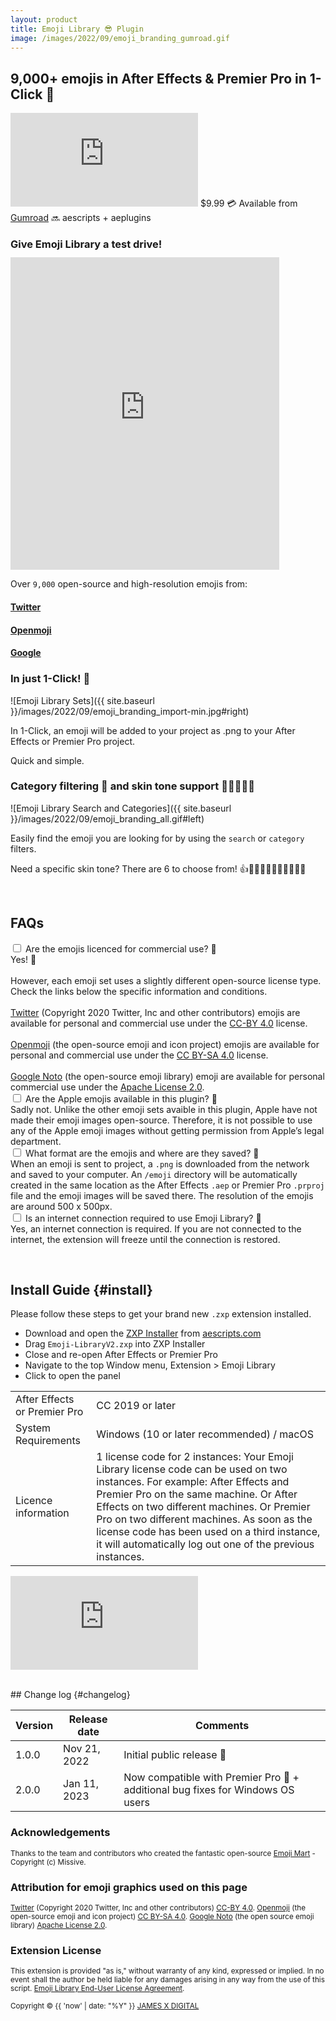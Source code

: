 ```yaml
---
layout: product
title: Emoji Library 😎 Plugin
image: /images/2022/09/emoji_branding_gumroad.gif
---
```


## 9,000+ emojis in After Effects & Premier Pro in 1-Click 🎉

<iframe loading="lazy" src='https://www.youtube.com/embed/ve08gMLgtlo?autoplay=0&loop=1' frameborder='0' allowfullscreen></iframe>

<span class="price-tag price-tag--two-lines">
  <span class="price-tag__main">$9.99</span>
  <span>💳 Available from <a href="https://jamesxdigital.gumroad.com/l/emojilibrary">Gumroad</a></span>
  <span>🔜 aescripts + aeplugins</span>
</span>


### Give Emoji Library a test drive!
<iframe class="alignleft" src="https://emojilibrary.jamesxdigital.com/" style="border:0px #d3d3d3 solid; margin-top:-5px;" name="myiFrame" scrolling="no" frameborder="1" marginheight="0px" marginwidth="0px" height="500px" width="430px" allowfullscreen></iframe>

Over `9,000` open-source and high-resolution emojis from:
<div>
<a href="https://twemoji.twitter.com/" target="_blank"> <h4>Twitter</h4> </a>
<a href="https://openmoji.org/" target="_blank"><h4>Openmoji</h4></a>
<a href="https://fonts.google.com/noto/specimen/Noto+Color+Emoji" target="_blank"><h4>Google</h4></a>
</div>

<div class="entry-content"><span class="clear"></span></div>

### In just 1-Click! 👏

![Emoji Library Sets]({{ site.baseurl }}/images/2022/09/emoji_branding_import-min.jpg#right)

In 1-Click, an emoji will be added to your project as .png to your After Effects or Premier Pro project.

Quick and simple.

<div class="entry-content"><span class="clear"></span></div>

### Category filtering 🔎 and skin tone support 👨🏻‍🤝‍👨🏿

![Emoji Library Search and Categories]({{ site.baseurl }}/images/2022/09/emoji_branding_all.gif#left)

Easily find the emoji you are looking for by using the `search` or `category` filters.

Need a specific skin tone? There are 6 to choose from! 👍👍🏻👍🏼👍🏽👍🏾👍🏿

<div class="entry-content"><span class="clear"></span></div>

<!-- ## Trial Version

![Emoji Library Search and Categories]({{ site.baseurl }}/images/2022/09/emoji_branding_trial-min.jpg#left)
You can only access the `Twitter` emoji set with the `trial` version of Emoji Library. You will need to <a href="#buy">purchase a licence to the full version</a> to get unlimited access to the Apple, Google and Facebook emoji sets.
<span class="clear"></span>
<br/>
<a href="#buy"> Click here to download the trial version ⬇️</a>

<span class="clear"></span>
<br/>

--- -->
<br />

## FAQs

<div class="collapse">
  <input id="collapse1" type="checkbox" class="collapse-input" />
  <label for="collapse1" class="collapse-head">Are the emojis licenced for commercial use? 🪪</label>
  <div class="collapse-content">
    <div>
    Yes! 🎉
    <br />
    <br />
    However, each emoji set uses a slightly different open-source license type. Check the links below the specific information and conditions.
    <br />
    <br />
    <a href="https://twemoji.twitter.com/" target="_blank">Twitter</a> (Copyright 2020 Twitter, Inc and other contributors) emojis are available for personal and commercial use under the <a href="https://creativecommons.org/licenses/by/4.0/" target="_blank"> CC-BY 4.0</a> license.
    <br />
    <br />
    <a href="https://openmoji.org/" target="_blank">Openmoji</a> (the open-source emoji and icon project) emojis are available for personal and commercial use under the <a href="https://creativecommons.org/licenses/by-sa/4.0/" target="_blank"> CC BY-SA 4.0</a> license.
    <br />
    <br />
    <a href="https://fonts.google.com/noto/specimen/Noto+Color+Emoji" target="_blank">Google Noto</a> (the open-source emoji library) emoji are available for personal commercial use under the <a href="https://github.com/googlefonts/noto-emoji/blob/main/LICENSE" target="_blank" >Apache License 2.0</a>.
</div>

  </div>
</div>

<div class="collapse">
  <input id="collapse2" type="checkbox" class="collapse-input" />
  <label for="collapse2" class="collapse-head">Are the Apple emojis available in this plugin? 🍏</label>
  <div class="collapse-content">
    <div>
      Sadly not. Unlike the other emoji sets avaible in this plugin, Apple have not made their emoji images open-source. Therefore, it is not possible to use any of the Apple emoji images without getting permission from Apple’s legal department. 
    </div>
  </div>
</div>

<div class="collapse">
  <input id="collapse3" type="checkbox" class="collapse-input" />
  <label for="collapse3" class="collapse-head">What format are the emojis and where are they saved? 💾</label>
  <div class="collapse-content">
    <div>
      When an emoji is sent to project, a <code class=" highlighter-rouge language-plaintext">.png</code> is downloaded from the network and saved to your computer. An <code class=" highlighter-rouge language-plaintext">/emoji</code> directory will be automatically created in the same location as the After Effects <code class=" highlighter-rouge language-plaintext">.aep</code> or Premier Pro <code class=" highlighter-rouge language-plaintext">.prproj</code> file and the emoji images will be saved there. The resolution of the emojis are around 500 x 500px.
    </div>
  </div>
</div>

<div class="collapse">
  <input id="collapse4" type="checkbox" class="collapse-input" />
  <label for="collapse4" class="collapse-head">Is an internet connection required to use Emoji Library? 📶</label>
  <div class="collapse-content">
    <div>
      Yes, an internet connection is required. If you are not connected to the internet, the extension will freeze until the connection is restored.
    </div>
  </div>
</div>

<span class="clear"></span>

<br />

## Install Guide {#install}

Please follow these steps to get your brand new `.zxp` extension installed.

- Download and open the <a href="https://aescripts.com/learn/zxp-installer/" target="_blank">ZXP Installer</a> from <a href="https://aescripts.com" target="_blank">aescripts.com</a>
- Drag `Emoji-LibraryV2.zxp` into ZXP Installer
- Close and re-open After Effects or Premier Pro
- Navigate to the top Window menu, Extension > Emoji Library
- Click to open the panel

<table>
 <tbody>
  <tr>
   <td>After Effects or Premier Pro</td>
   <td>CC 2019 or later</td>
  </tr>
  <tr>
   <td>System Requirements</td>
   <td>Windows (10 or later recommended) / macOS</td>
  </tr>
  <tr>
   <td>Licence information</td>
   <td>1 license code for 2 instances: Your Emoji Library license code can be used on two instances. For example: After Effects and Premier Pro on the same machine. Or After Effects on two different machines. Or Premier Pro on two different machines. As soon as the license code has been used on a third instance, it will automatically log out one of the previous instances.</td>
  </tr>
 </tbody>
</table>

<iframe loading="lazy" src='https://www.youtube.com/embed/l1G1TZP5z8c?autoplay=0&loop=1' frameborder='0' allowfullscreen></iframe>

<span class="clear"></span>

<!-- ---

## Buy Now {#buy}

<script src="https://gumroad.com/js/gumroad-embed.js"></script>
<div id="iframe-wrapper">
<div class="gumroad-product-embed">
<a href="https://jamesxdigital.gumroad.com/l/emojilibrary"><img src="{{ site.baseurl }}/images/2022/09/emoji_branding_sets_2-min.jpg" alt="Emoji Library Sets"></a></div>
</div> -->

<br />
## Change log {#changelog}

<table>
 <tbody>
 <thead>
    <th>Version</th>
    <th>Release date</th>
    <th>Comments</th>
  </thead>
  <tr>
    <td>1.0.0</td>
    <td>Nov 21, 2022</td>
    <td>Initial public release 🎉</td>
  </tr>
  <tr>
    <td>2.0.0</td>
    <td>Jan 11, 2023</td>
    <td>Now compatible with Premier Pro 🎊 + additional bug fixes for Windows OS users</td>
  </tr>
 </tbody>
</table>

<span class="clear"></span> 

### Acknowledgements

<small>Thanks to the team and contributors who created the fantastic open-source <a href="https://github.com/missive/emoji-mart" target="_blank">Emoji Mart</a> - Copyright (c) Missive.</small>

### Attribution for emoji graphics used on this page

<small>
<a href="https://twemoji.twitter.com/" target="_blank">Twitter</a> (Copyright 2020 Twitter, Inc and other contributors) <a href="https://creativecommons.org/licenses/by/4.0/" target="_blank"> CC-BY 4.0</a>.
<a href="https://openmoji.org/" target="_blank">Openmoji</a> (the open-source emoji and icon project) <a href="https://creativecommons.org/licenses/by-sa/4.0/" target="_blank"> CC BY-SA 4.0</a>.
<a href="https://github.com/googlefonts/noto-emoji" target="_blank">Google Noto</a> (the open source emoji library) <a href="https://github.com/googlefonts/noto-emoji/blob/main/LICENSE" target="_blank" >Apache License 2.0</a>.
</small>

### Extension License

<small>This extension is provided "as is," without warranty of any kind, expressed or implied. In no event shall the author be held liable for any damages arising in any way from the use of this script.
<a href="/emojilibrary/eula" target="_blank">Emoji Library End-User License Agreement</a>.
</small>

<small>Copyright © {{ 'now' | date: "%Y" }} [JAMES X DIGITAL](https://jamesxdigital.com)</small>
